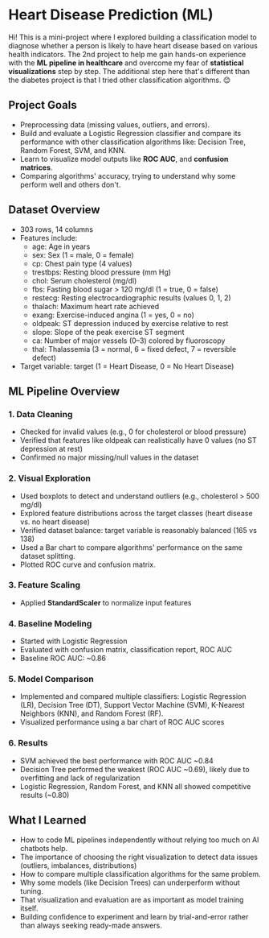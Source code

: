 # Heart Disease Prediction (ML)
Hi! This is a mini-project where I explored building a classification model to diagnose whether a person is likely to have heart disease based on various health indicators.
The 2nd project to help me gain hands-on experience with the **ML pipeline in healthcare** and overcome my fear of **statistical visualizations** step by step. The additional step here that's different than the diabetes project is that I tried other classification algorithms. 😊


## Project Goals

- Preprocessing data (missing values, outliers, and errors).
- Build and evaluate a Logistic Regression classifier and compare its performance with other classification algorithms like: Decision Tree, Random Forest, SVM, and KNN.
- Learn to visualize model outputs like **ROC AUC**, and **confusion matrices**.
- Comparing algorithms' accuracy, trying to understand why some perform well and others don't.


## Dataset Overview

- 303 rows, 14 columns
- Features include:
  -  age: Age in years
  -  sex: Sex (1 = male, 0 = female)
  -  cp: Chest pain type (4 values)
  -  trestbps: Resting blood pressure (mm Hg)
  -  chol: Serum cholesterol (mg/dl)
  -  fbs: Fasting blood sugar > 120 mg/dl (1 = true, 0 = false)
  -  restecg: Resting electrocardiographic results (values 0, 1, 2)
  -  thalach: Maximum heart rate achieved
  -  exang: Exercise-induced angina (1 = yes, 0 = no)
  -  oldpeak: ST depression induced by exercise relative to rest
  -  slope: Slope of the peak exercise ST segment
  -  ca: Number of major vessels (0–3) colored by fluoroscopy
  -  thal: Thalassemia (3 = normal, 6 = fixed defect, 7 = reversible defect)
- Target variable: target (1 = Heart Disease, 0 = No Heart Disease)

## ML Pipeline Overview

### 1. Data Cleaning

- Checked for invalid values (e.g., 0 for cholesterol or blood pressure)
- Verified that features like oldpeak can realistically have 0 values (no ST depression at rest)
- Confirmed no major missing/null values in the dataset

### 2. Visual Exploration

- Used boxplots to detect and understand outliers (e.g., cholesterol > 500 mg/dl)
- Explored feature distributions across the target classes (heart disease vs. no heart disease)
- Verified dataset balance: target variable is reasonably balanced (165 vs 138)
- Used a Bar chart to compare algorithms' performance on the same dataset splitting.
- Plotted ROC curve and confusion matrix.

### 3. Feature Scaling

- Applied **StandardScaler** to normalize input features

### 4. Baseline Modeling

- Started with Logistic Regression
- Evaluated with confusion matrix, classification report, ROC AUC
- Baseline ROC AUC: ~0.86

### 5. Model Comparison

- Implemented and compared multiple classifiers: Logistic Regression (LR), Decision Tree (DT), Support Vector Machine (SVM), K-Nearest Neighbors (KNN), and Random Forest (RF).
- Visualized performance using a bar chart of ROC AUC scores

### 6. Results

- SVM achieved the best performance with ROC AUC ~0.84
- Decision Tree performed the weakest (ROC AUC ~0.69), likely due to overfitting and lack of regularization
- Logistic Regression, Random Forest, and KNN all showed competitive results (~0.80)

## What I Learned

- How to code ML pipelines independently without relying too much on AI chatbots help.
- The importance of choosing the right visualization to detect data issues (outliers, imbalances, distributions)
- How to compare multiple classification algorithms for the same problem.
- Why some models (like Decision Trees) can underperform without tuning.
- That visualization and evaluation are as important as model training itself.
- Building confidence to experiment and learn by trial-and-error rather than always seeking ready-made answers.
